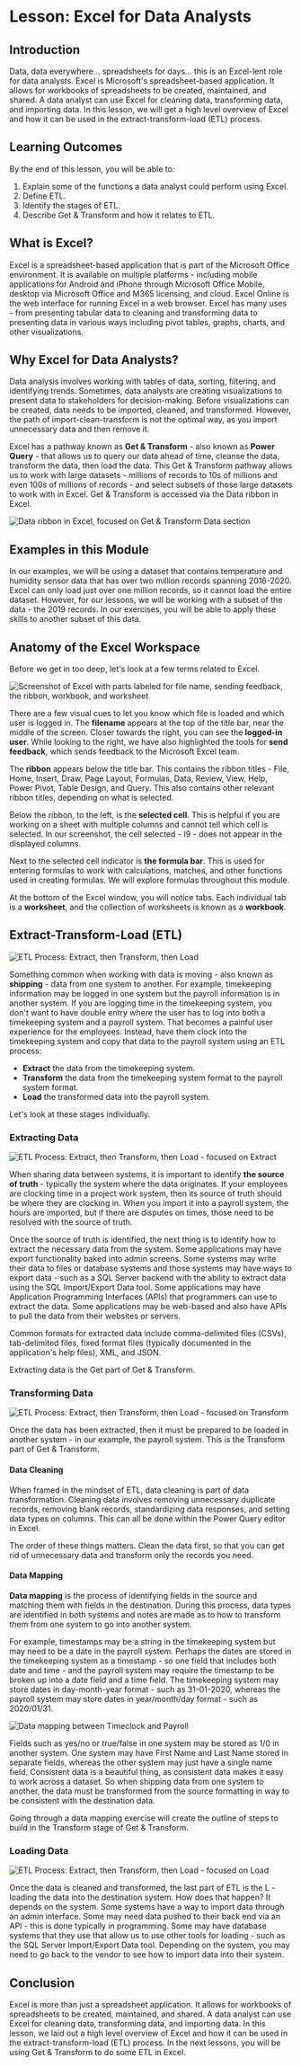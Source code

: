 # Lesson: Excel for Data Analysts

## Introduction

Data, data everywhere... spreadsheets for days... this is an Excel-lent role for data analysts. Excel is Microsoft's spreadsheet-based application. It allows for workbooks of spreadsheets to be created, maintained, and shared. A data analyst can use Excel for cleaning data, transforming data, and importing data. In this lesson, we will get a high level overview of Excel and how it can be used in the extract-transform-load (ETL) process.

## Learning Outcomes

By the end of this lesson, you will be able to:

1. Explain some of the functions a data analyst could perform using Excel.
2. Define ETL.
3. Identify the stages of ETL.
4. Describe Get & Transform and how it relates to ETL.

## What is Excel?

Excel is a spreadsheet-based application that is part of the Microsoft Office environment. It is available on multiple platforms - including mobile applications for Android and iPhone through Microsoft Office Mobile, desktop via Microsoft Office and M365 licensing, and cloud. Excel Online is the web interface for running Excel in a web browser. Excel has many uses - from presenting tabular data to cleaning and transforming data to presenting data in various ways including pivot tables, graphs, charts, and other visualizations.

## Why Excel for Data Analysts?

Data analysis involves working with tables of data, sorting, filtering, and identifying trends. Sometimes, data analysts are creating visualizations to present data to stakeholders for decision-making. Before visualizations can be created, data needs to be imported, cleaned, and transformed. However, the path of import-clean-transform is not the optimal way, as you import unnecessary data and then remove it. 

Excel has a pathway known as **Get & Transform** - also known as **Power Query** - that allows us to query our data ahead of time, cleanse the data, transform the data, then load the data. This Get & Transform pathway allows us to work with large datasets - millions of records to 10s of millions and even 100s of millions of records - and select subsets of those large datasets to work with in Excel. Get & Transform is accessed via the Data ribbon in Excel.

![Data ribbon in Excel, focused on Get & Transform Data section](assets/images/get-and-transform.png)

## Examples in this Module

In our examples, we will be using a dataset that contains temperature and humidity sensor data that has over two million records spanning 2016-2020. Excel can only load just over one million records, so it cannot load the entire dataset. However, for our lessons, we will be working with a subset of the data - the 2019 records. In our exercises, you will be able to apply these skills to another subset of this data.

## Anatomy of the Excel Workspace

Before we get in too deep, let's look at a few terms related to Excel.

![Screenshot of Excel with parts labeled for file name, sending feedback, the ribbon, workbook, and worksheet](assets/images/anatomy-of-excel.png)

There are a few visual cues to let you know which file is loaded and which user is logged in. The **filename** appears at the top of the title bar, near the middle of the screen. Closer towards the right, you can see the **logged-in user**. While looking to the right, we have also highlighted the tools for **send feedback**, which sends feedback to the Microsoft Excel team.

The **ribbon** appears below the title bar. This contains the ribbon titles - File, Home, Insert, Draw, Page Layout, Formulas, Data, Review, View, Help, Power Pivot, Table Design, and Query. This also contains other relevant ribbon titles, depending on what is selected.

Below the ribbon, to the left, is the **selected cell**. This is helpful if you are working on a sheet with multiple columns and cannot tell which cell is selected. In our screenshot, the cell selected - I9 - does not appear in the displayed columns.

Next to the selected cell indicator is **the formula bar**. This is used for entering formulas to work with calculations, matches, and other functions used in creating formulas. We will explore formulas throughout this module.

At the bottom of the Excel window, you will notice tabs. Each individual tab is a **worksheet**, and the collection of worksheets is known as a **workbook**.

## Extract-Transform-Load (ETL)

![ETL Process: Extract, then Transform, then Load](assets/images/etl-overall.png)

Something common when working with data is moving - also known as **shipping** - data from one system to another. For example, timekeeping information may be logged in one system but the payroll information is in another system. If you are logging time in the timekeeping system, you don't want to have double entry where the user has to log into both a timekeeping system and a payroll system. That becomes a painful user experience for the employees. Instead, have them clock into the timekeeping system and copy that data to the payroll system using an ETL process:

* **Extract** the data from the timekeeping system.
* **Transform** the data from the timekeeping system format to the payroll system format.
* **Load** the transformed data into the payroll system.

Let's look at these stages individually.

### Extracting Data

![ETL Process: Extract, then Transform, then Load - focused on Extract](assets/images/etl-extract.png)

When sharing data between systems, it is important to identify **the source of truth** - typically the system where the data originates. If your employees are clocking time in a project work system, then its source of truth should be where they are clocking in. When you import it into a payroll system, the hours are imported, but if there are disputes on times, those need to be resolved with the source of truth.

Once the source of truth is identified, the next thing is to identify how to extract the necessary data from the system. Some applications may have export functionality baked into admin screens. Some systems may write their data to files or database systems and those systems may have ways to export data - such as a SQL Server backend with the ability to extract data using the SQL Import/Export Data tool. Some applications may have Application Programming Interfaces (APIs) that programmers can use to extract the data. Some applications may be web-based and also have APIs to pull the data from their websites or servers.

Common formats for extracted data include comma-delimited files (CSVs), tab-delimited files, fixed format files (typically documented in the application's help files), XML, and JSON.

Extracting data is the Get part of Get & Transform.

### Transforming Data

![ETL Process: Extract, then Transform, then Load - focused on Transform](assets/images/etl-transform.png)

Once the data has been extracted, then it must be prepared to be loaded in another system - in our example, the payroll system. This is the Transform part of Get & Transform.

#### Data Cleaning

When framed in the mindset of ETL, data cleaning is part of data transformation. Cleaning data involves removing unnecessary duplicate records, removing blank records, standardizing data responses, and setting data types on columns. This can all be done within the Power Query editor in Excel.

The order of these things matters. Clean the data first, so that you can get rid of unnecessary data and transform only the records you need.

#### Data Mapping

**Data mapping** is the process of identifying fields in the source and matching them with fields in the destination. During this process, data types are identified in both systems and notes are made as to how to transform them from one system to go into another system.

For example, timestamps may be a string in the timekeeping system but may need to be a date in the payroll system. Perhaps the dates are stored in the timekeeping system as a timestamp - so one field that includes both date and time - and the payroll system may require the timestamp to be broken up into a date field and a time field. The timekeeping system may store dates in day-month-year format - such as 31-01-2020, whereas the payroll system may store dates in year/month/day format - such as 2020/01/31. 

![Data mapping between Timeclock and Payroll](assets/images/data-mapping.png)

Fields such as yes/no or true/false in one system may be stored as 1/0 in another system. One system may have First Name and Last Name stored in separate fields, whereas the other system may just have a single name field. Consistent data is a beautiful thing, as consistent data makes it easy to work across a dataset. So when shipping data from one system to another, the data must be transformed from the source formatting in way to be consistent with the destination data.

Going through a data mapping exercise will create the outline of steps to build in the Transform stage of Get & Transform.

### Loading Data

![ETL Process: Extract, then Transform, then Load - focused on Load](assets/images/etl-load.png)

Once the data is cleaned and transformed, the last part of ETL is the L - loading the data into the destination system. How does that happen? It depends on the system. Some systems have a way to import data through an admin interface. Some may need data pushed to their back end via an API - this is done typically in programming. Some may have database systems that they use that allow us to use other tools for loading - such as the SQL Server Import/Export Data tool. Depending on the system, you may need to go back to the vendor to see how to import data into their system.

## Conclusion

Excel is more than just a spreadsheet application. It allows for workbooks of spreadsheets to be created, maintained, and shared. A data analyst can use Excel for cleaning data, transforming data, and importing data. In this lesson, we laid out a high level overview of Excel and how it can be used in the extract-transform-load (ETL) process. In the next lessons, you will be using Get & Transform to do some ETL in Excel.
